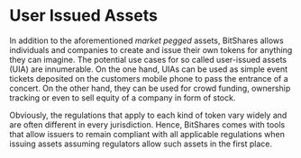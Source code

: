 # User Issued Assets

In addition to the aforementioned *market pegged* assets, BitShares allows individuals and companies to create and issue their own tokens for anything they can imagine. The potential use cases for so called user-issued assets (UIA) are innumerable. On the one hand, UIAs can be used as simple event tickets deposited on the customers mobile phone to pass the entrance of a concert. On the other hand, they can be used for crowd funding, ownership tracking or even to sell equity of a company in form of stock.

Obviously, the regulations that apply to each kind of token vary widely and are often different in every jurisdiction. Hence, BitShares comes with tools that allow issuers to remain compliant with all applicable regulations when issuing assets assuming regulators allow such assets in the first place.